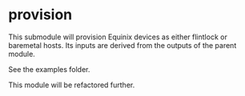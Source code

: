 # provision

This submodule will provision Equinix devices as either flintlock or baremetal
hosts. Its inputs are derived from the outputs of the parent module.

See the examples folder.

This module will be refactored further.
